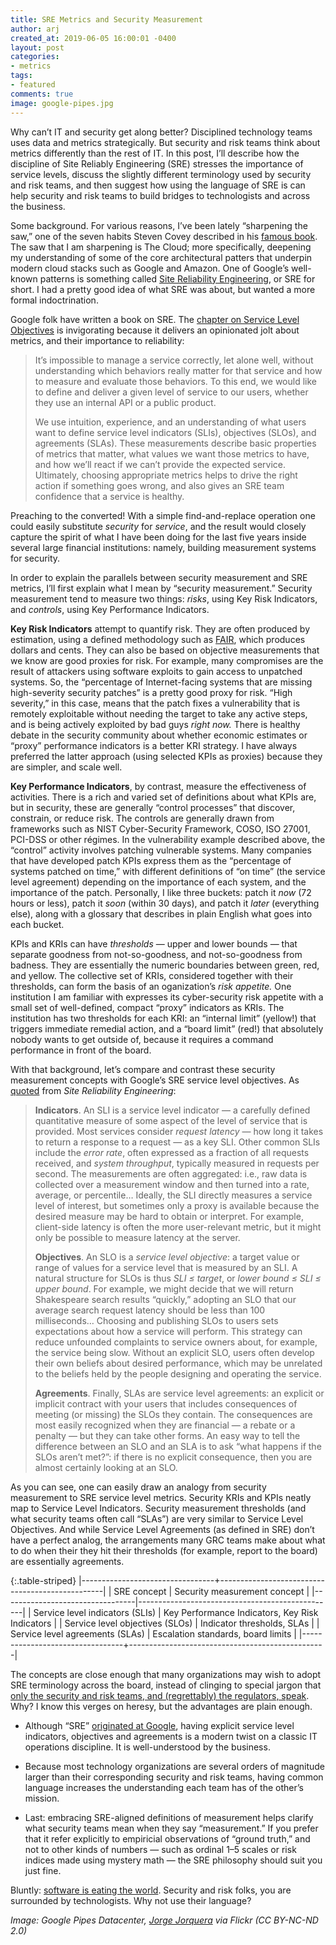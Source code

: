 ```yaml
---
title: SRE Metrics and Security Measurement
author: arj
created_at: 2019-06-05 16:00:01 -0400
layout: post
categories: 
- metrics
tags:
- featured
comments: true
image: google-pipes.jpg
---
```

Why can&rsquo;t IT and security get along better? Disciplined technology teams uses data and metrics strategically. But security and risk teams think about metrics differently than the rest of IT. In this post, I&rsquo;ll describe how the discipline of Site Reliably Engineering (SRE) stresses the importance of service levels, discuss the slightly different terminology used by security and risk teams, and then suggest how using the language of SRE is can help security and risk teams to build bridges to technologists and across the business.

Some background. For various reasons, I&rsquo;ve been lately &ldquo;sharpening the saw,&rdquo; one of the seven habits Steven Covey described in his [famous book](https://www.amazon.com/gp/product/1451639619/ref=dbs_a_def_rwt_bibl_vppi_i0). The saw that I am sharpening is The Cloud; more specifically, deepening my understanding of some of the core architectural patters that underpin modern cloud stacks such as Google and Amazon. One of Google&rsquo;s well-known patterns is something called [Site Reliability Engineering](https://landing.google.com/sre/), or SRE for short. I had a pretty good idea of what SRE was about, but wanted a more formal indoctrination. 

Google folk have written a book on SRE. The [chapter on Service Level Objectives](https://landing.google.com/sre/sre-book/chapters/service-level-objectives/) is invigorating because it delivers an opinionated jolt about metrics, and their importance to reliability:

> It&rsquo;s impossible to manage a service correctly, let alone well, without understanding which behaviors really matter for that service and how to measure and evaluate those behaviors. To this end, we would like to define and deliver a given level of service to our users, whether they use an internal API or a public product.
>
> We use intuition, experience, and an understanding of what users want to define service level indicators (SLIs), objectives (SLOs), and agreements (SLAs). These measurements describe basic properties of metrics that matter, what values we want those metrics to have, and how we&rsquo;ll react if we can&rsquo;t provide the expected service. Ultimately, choosing appropriate metrics helps to drive the right action if something goes wrong, and also gives an SRE team confidence that a service is healthy.

Preaching to the converted! With a simple find-and-replace operation one could easily substitute _security_ for _service_, and the result would closely capture the spirit of what I have been doing for the last five years inside several large financial institutions: namely, building measurement systems for security.

In order to explain the parallels between security measurement and SRE metrics, I&rsquo;ll first explain what I mean by &ldquo;security measurement.&rdquo; Security measurement tend to measure two things: _risks_, using Key Risk Indicators, and _controls_, using Key Performance Indicators. 

__Key Risk Indicators__ attempt to quantify risk. They are often produced by estimation, using a defined methodology such as [FAIR](https://www.fairinstitute.org), which produces dollars and cents. They can also be based on objective measurements that we know are good proxies for risk. For example, many compromises are the result of attackers using software exploits to gain access to unpatched systems. So, the &ldquo;percentage of Internet-facing systems that are missing high-severity security patches&rdquo; is a pretty good proxy for risk. &ldquo;High severity,&rdquo; in this case, means that the patch fixes a vulnerability that is remotely exploitable without needing the target to take any active steps, and is being actively exploited by bad guys _right now._ There is healthy debate in the security community about whether economic estimates or &ldquo;proxy&rdquo; performance indicators is a better KRI strategy. I have always preferred the latter approach (using selected KPIs as proxies) because they are simpler, and scale well.

__Key Performance Indicators__, by contrast, measure the effectiveness of activities. There is a rich and varied set of definitions about what KPIs are, but in security, these are generally &ldquo;control processes&rdquo; that discover, constrain, or reduce risk. The controls are generally drawn from frameworks such as NIST Cyber-Security Framework, COSO, ISO 27001, PCI-DSS or other régimes. In the vulnerability example described above, the &ldquo;control&rdquo; activity involves patching vulnerable systems. Many companies that have developed patch KPIs express them as the &ldquo;percentage of systems patched on time,&rdquo; with different definitions of &ldquo;on time&rdquo; (the service level agreement) depending on the importance of each system, and the importance of the patch. Personally, I like three buckets: patch it _now_ (72 hours or less), patch it _soon_ (within 30 days), and patch it _later_ (everything else), along with a glossary that describes in plain English what goes into each bucket.

KPIs and KRIs can have _thresholds_ &mdash; upper and lower bounds &mdash; that separate goodness from not-so-goodness, and not-so-goodness from badness. They are essentially the numeric boundaries between green, red, and yellow. The collective set of KRIs, considered together with their thresholds, can form the basis of an oganization&rsquo;s _risk appetite._ One institution I am familiar with expresses its cyber-security risk appetite with a small set of well-defined, compact &ldquo;proxy&rdquo; indicators as KRIs. The institution has two thresholds for each KRI: an &ldquo;internal limit&rdquo; (yellow!) that triggers immediate remedial action, and a &ldquo;board limit&rdquo; (red!) that absolutely nobody wants to get outside of, because it requires a command performance in front of the board.

With that background, let&rsquo;s compare and contrast these security measurement concepts with Google&rsquo;s SRE service level objectives. As [quoted](https://landing.google.com/sre/sre-book/chapters/service-level-objectives/) from _Site Reliability Engineering_: 

> __Indicators__. An SLI is a service level indicator &mdash; a carefully defined quantitative measure of some aspect of the level of service that is provided. Most services consider _request latency_ &mdash; how long it takes to return a response to a request &mdash; as a key SLI. Other common SLIs include the _error rate_, often expressed as a fraction of all requests received, and _system throughput_, typically measured in requests per second. The measurements are often aggregated: i.e., raw data is collected over a measurement window and then turned into a rate, average, or percentile&hellip; Ideally, the SLI directly measures a service level of interest, but sometimes only a proxy is available because the desired measure may be hard to obtain or interpret. For example, client-side latency is often the more user-relevant metric, but it might only be possible to measure latency at the server.
>
> __Objectives__. An SLO is a _service level objective_: a target value or range of values for a service level that is measured by an SLI. A natural structure for SLOs is thus _SLI ≤ target_, or _lower bound ≤ SLI ≤ upper bound_. For example, we might decide that we will return Shakespeare search results &ldquo;quickly,&rdquo; adopting an SLO that our average search request latency should be less than 100 milliseconds&hellip; Choosing and publishing SLOs to users sets expectations about how a service will perform. This strategy can reduce unfounded complaints to service owners about, for example, the service being slow. Without an explicit SLO, users often develop their own beliefs about desired performance, which may be unrelated to the beliefs held by the people designing and operating the service.
>
> __Agreements__. Finally, SLAs are service level agreements: an explicit or implicit contract with your users that includes consequences of meeting (or missing) the SLOs they contain. The consequences are most easily recognized when they are financial &mdash; a rebate or a penalty &mdash; but they can take other forms. An easy way to tell the difference between an SLO and an SLA is to ask &ldquo;what happens if the SLOs aren&rsquo;t met?&rdquo;: if there is no explicit consequence, then you are almost certainly looking at an SLO.

As you can see, one can easily draw an analogy from security measurement to SRE service level metrics. Security KRIs and KPIs neatly map to Service Level Indicators. Security measurement thresholds (and what security teams often call &ldquo;SLAs&rdquo;) are very similar to Service Level Objectives. And while Service Level Agreements (as defined in SRE) don&rsquo;t have a perfect analog, the arrangements many GRC teams make about what to do when their they hit their thresholds (for example, report to the board) are essentially agreements.

{:.table-striped}
|---------------------------------+-------------------------------------------------|
| SRE concept                     | Security measurement concept                    |
|---------------------------------|-------------------------------------------------|
| Service level indicators (SLIs) | Key Performance Indicators, Key Risk Indicators |
| Service level objectives (SLOs) | Indicator thresholds, SLAs                      |
| Service level agreements (SLAs) | Escalation standards, board limits              |
|---------------------------------+-------------------------------------------------|

The concepts are close enough that many organizations may wish to adopt SRE terminology across the board, instead of clinging to special jargon that [only the security and risk teams, and (regrettably) the regulators, speak](https://www.bis.org/publ/bcbs195.pdf). Why? I know this verges on heresy, but the advantages are plain enough. 

- Although &ldquo;SRE&rdquo; [originated at Google](https://en.wikipedia.org/wiki/Site_Reliability_Engineering), having explicit service level indicators, objectives and agreements is a modern twist on a classic IT operations discipline. It is well-understood by the business. 

- Because most technology organizations are several orders of magnitude larger than their corresponding security and risk teams, having common language increases the understanding each team has of the other&rsquo;s mission.

- Last: embracing SRE-aligned definitions of measurement helps clarify what security teams mean when they say &ldquo;measurement.&rdquo; If you prefer that it refer explicitly to empiricial observations of &ldquo;ground truth,&rdquo; and not to other kinds of numbers &mdash; such as ordinal 1&ndash;5 scales or risk indices made using mystery math &mdash;  the SRE philosophy should suit you just fine.

Bluntly: [software is eating the world](https://a16z.com/2011/08/20/why-software-is-eating-the-world/). Security and risk folks, you are surrounded by technologists. Why not use their language?

_Image: Google Pipes Datacenter, [Jorge Jorquera](https://www.flickr.com/photos/jjorquera/15433132769) via Flickr (CC BY-NC-ND 2.0)_
